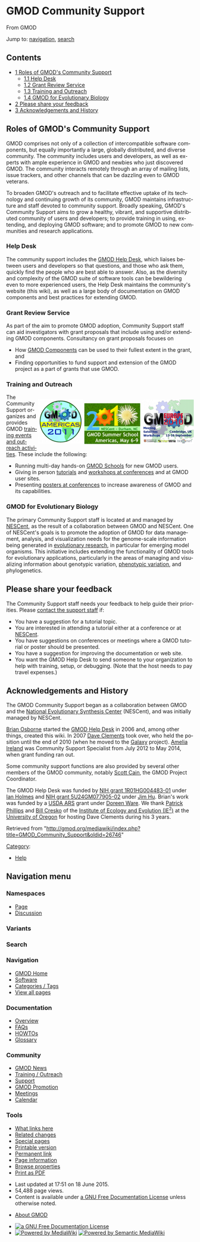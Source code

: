 <div id="mw-page-base" class="noprint">

</div>

<div id="mw-head-base" class="noprint">

</div>

<div id="content" class="mw-body" role="main">

<span id="top"></span>

<div id="mw-js-message" style="display:none;">

</div>



# <span dir="auto">GMOD Community Support</span>

<div id="bodyContent">

<div id="siteSub">

From GMOD

</div>

<div id="contentSub">

</div>

<div id="jump-to-nav" class="mw-jump">

Jump to: [navigation](#mw-navigation), [search](#p-search)

</div>

<div id="mw-content-text" class="mw-content-ltr" lang="en" dir="ltr">

<div id="toc" class="toc">

<div id="toctitle">

## Contents

</div>

- [<span class="tocnumber">1</span> <span class="toctext">Roles of
  GMOD's Community Support</span>](#Roles_of_GMOD.27s_Community_Support)
  - [<span class="tocnumber">1.1</span> <span class="toctext">Help
    Desk</span>](#Help_Desk)
  - [<span class="tocnumber">1.2</span> <span class="toctext">Grant
    Review Service</span>](#Grant_Review_Service)
  - [<span class="tocnumber">1.3</span> <span class="toctext">Training
    and Outreach</span>](#Training_and_Outreach)
  - [<span class="tocnumber">1.4</span> <span class="toctext">GMOD for
    Evolutionary Biology</span>](#GMOD_for_Evolutionary_Biology)
- [<span class="tocnumber">2</span> <span class="toctext">Please share
  your feedback</span>](#Please_share_your_feedback)
- [<span class="tocnumber">3</span>
  <span class="toctext">Acknowledgements and
  History</span>](#Acknowledgements_and_History)

</div>

## <span id="Roles_of_GMOD.27s_Community_Support" class="mw-headline">Roles of GMOD's Community Support</span>

GMOD comprises not only of a collection of intercompatible software
components, but equally importantly a large, globally distributed, and
diverse community. The community includes users and developers, as well
as experts with ample experience in GMOD and newbies who just discovered
GMOD. The community interacts remotely through an array of mailing
lists, issue trackers, and other channels that can be dazzling even to
GMOD veterans.

To broaden GMOD's outreach and to facilitate effective uptake of its
technology and continuing growth of its community, GMOD maintains
infrastructure and staff devoted to community support. Broadly speaking,
GMOD's Community Support aims to grow a healthy, vibrant, and supportive
distributed community of users and developers; to provide training in
using, extending, and deploying GMOD software; and to promote GMOD to
new communities and research applications.

### <span id="Help_Desk" class="mw-headline">Help Desk</span>

The community support includes the [GMOD Help
Desk](GMOD_Help_Desk "GMOD Help Desk"), which liaises between users and
developers so that questions, and those who ask them, quickly find the
people who are best able to answer. Also, as the diversity and
complexity of the GMOD suite of software tools can be bewildering even
to more experienced users, the Help Desk maintains the community's
website (this wiki), as well as a large body of documentation on GMOD
components and best practices for extending GMOD.

### <span id="Grant_Review_Service" class="mw-headline">Grant Review Service</span>

As part of the aim to promote GMOD adoption, Community Support staff can
aid investigators with grant proposals that include using and/or
extending GMOD components. Consultancy on grant proposals focuses on

- How [GMOD Components](GMOD_Components "GMOD Components") can be used
  to their fullest extent in the grant, and
- Finding opportunities to fund support and extension of the GMOD
  project as a part of grants that use GMOD.

### <span id="Training_and_Outreach" class="mw-headline">Training and Outreach</span>

<div style="float: right">

[<img
src="../mediawiki/images/thumb/1/1b/GMODAmericas2011Logo.jpg/120px-GMODAmericas2011Logo.jpg.png"
srcset="../mediawiki/images/thumb/1/1b/GMODAmericas2011Logo.jpg/180px-GMODAmericas2011Logo.jpg.png 1.5x, ../mediawiki/images/thumb/1/1b/GMODAmericas2011Logo.jpg/240px-GMODAmericas2011Logo.jpg.png 2x"
width="120" height="120" alt="2011 GMOD Spring Training" />](2011_GMOD_Spring_Training "2011 GMOD Spring Training") [<img
src="../mediawiki/images/thumb/0/0b/2010SummerSchoolAmericas170.png/150px-2010SummerSchoolAmericas170.png"
srcset="../mediawiki/images/0/0b/2010SummerSchoolAmericas170.png 1.5x, ../mediawiki/images/0/0b/2010SummerSchoolAmericas170.png 2x"
width="150" height="109" alt="2010 GMOD Summer School - Americas" />](http://gmod.org/wiki/2010_Summer_School_-_Americas "2010 GMOD Summer School - Americas") [<img
src="../mediawiki/images/thumb/d/d6/GMOD2010Europe300.png/140px-GMOD2010Europe300.png"
srcset="../mediawiki/images/thumb/d/d6/GMOD2010Europe300.png/210px-GMOD2010Europe300.png 1.5x, ../mediawiki/images/thumb/d/d6/GMOD2010Europe300.png/280px-GMOD2010Europe300.png 2x"
width="140" height="119" alt="GMOD Europe 2010" />](GMOD_Europe_2010 "GMOD Europe 2010")

</div>

The Community Support organizes and provides GMOD [training events and
outreach activities](Training_and_Outreach "Training and Outreach").
These include the following:

- Running multi-day hands-on [GMOD Schools](GMOD_Schools "GMOD Schools")
  for new GMOD users.
- Giving in person
  [tutorials](Training_and_Outreach#Other_Training_and_Tutorials "Training and Outreach")
  and [workshops at
  conferences](Training_and_Outreach#Conference_Workshops "Training and Outreach")
  and at GMOD user sites.
- Presenting [posters at
  conferences](Training_and_Outreach#Outreach:_Posters_and_Presentations "Training and Outreach")
  to increase awareness of GMOD and its capabilities.

### <span id="GMOD_for_Evolutionary_Biology" class="mw-headline">GMOD for Evolutionary Biology</span>

The primary Community Support staff is located at and managed by
<a href="http://www.nescent.org" class="external text"
rel="nofollow">NESCent</a>, as the result of a collaboration between
GMOD and NESCent. One of NESCent's goals is to promote the adoption of
GMOD for data management, analysis, and visualization needs for the
genome-scale information being generated in [evolutionary
research](Category:Evolution "Category:Evolution"), in particular for
emerging model organisms. This initiative includes extending the
functionality of GMOD tools for evolutionary applications, particularly
in the areas of managing and visualizing information about genotypic
variation, [phenotypic
variation](Category:Phenotypes "Category:Phenotypes"), and
phylogenetics.

## <span id="Please_share_your_feedback" class="mw-headline">Please share your feedback</span>

The Community Support staff needs your feedback to help guide their
priorities. Please <a href="mailto:help@gmod.org" class="external text"
rel="nofollow">contact the support staff</a> if:

- You have a suggestion for a tutorial topic.
- You are interested in attending a tutorial either at a conference or
  at <a href="http://www.nescent.org" class="external text"
  rel="nofollow">NESCent</a>.
- You have suggestions on conferences or meetings where a GMOD tutorial
  or poster should be presented.
- You have a suggestion for improving the documentation or web site.
- You want the GMOD Help Desk to send someone to your organization to
  help with training, setup, or debugging. (Note that the host needs to
  pay travel expenses.)

## <span id="Acknowledgements_and_History" class="mw-headline">Acknowledgements and History</span>

The GMOD Community Support began as a collaboration between GMOD and the
<a href="http://www.nescent.org" class="external text"
rel="nofollow">National Evolutionary Synthesis Center</a> (NESCent), and
was initially managed by NESCent.

<a href="http://www.bioperl.org/wiki/Brian" class="extiw"
title="bp:Brian">Brian Osborne</a> started the [GMOD Help
Desk](GMOD_Help_Desk "GMOD Help Desk") in 2006 and, among other things,
created this wiki. In 2007 [Dave
Clements](User:Clements "User:Clements") took over, who held the
position until the end of 2010 (when he moved to the
[Galaxy](Galaxy.1 "Galaxy") project). [Amelia
Ireland](User:Girlwithglasses "User:Girlwithglasses") was Community
Support Specialist from July 2012 to May 2014, when grant funding ran
out.

Some community support functions are also provided by several other
members of the GMOD community, notably [Scott
Cain](User:Scott "User:Scott"), the GMOD Project Coordinator.

The GMOD Help Desk was funded by <a
href="http://crisp.cit.nih.gov/crisp/CRISP_LIB.getdoc?textkey=7234938&amp;p_grant_num=1R01HG004483-01&amp;p_query=&amp;ticket=&amp;p_audit_session_id=&amp;p_keywords="
class="external text" rel="nofollow">NIH grant 1R01HG004483-01</a> under
<a href="http://biowiki.org/IanHolmes" class="external text"
rel="nofollow">Ian Holmes</a> and <a
href="http://crisp.cit.nih.gov/crisp/CRISP_LIB.getdoc?textkey=7237890&amp;p_grant_num=5U24GM077905-02&amp;p_query=&amp;ticket=55662137&amp;p_audit_session_id=288899622&amp;p_keywords="
class="external text" rel="nofollow">NIH grant 5U24GM077905-02</a> under
<a href="http://hulab.tamu.edu/" class="external text"
rel="nofollow">Jim Hu</a>. Brian's work was funded by a
<a href="http://www.ars.usda.gov/" class="external text"
rel="nofollow">USDA ARS</a> grant under
<a href="http://www.ars.usda.gov/pandp/docs.htm?docid=11095"
class="external text" rel="nofollow">Doreen Ware</a>. We thank
<a href="http://pages.uoregon.edu/pphil/" class="external text"
rel="nofollow">Patrick Phillips</a> and
<a href="http://creskolab.uoregon.edu/" class="external text"
rel="nofollow">Bill Cresko</a> of the
<a href="http://ie2.uoregon.edu/" class="external text"
rel="nofollow">Institute of Ecology and Evolution (IE<sup>2</sup>)</a>
at the <a href="http://uoregon.edu" class="external text"
rel="nofollow">University of Oregon</a> for hosting Dave Clements during
his 3 years.

</div>

<div class="printfooter">

Retrieved from
"<http://gmod.org/mediawiki/index.php?title=GMOD_Community_Support&oldid=26746>"

</div>

<div id="catlinks" class="catlinks">

<div id="mw-normal-catlinks" class="mw-normal-catlinks">

[Category](Special:Categories "Special:Categories"):

- [Help](Category:Help "Category:Help")

</div>

</div>

<div class="visualClear">

</div>

</div>

</div>

<div id="mw-navigation">

## Navigation menu

<div id="mw-head">



<div id="left-navigation">

<div id="p-namespaces" class="vectorTabs" role="navigation"
aria-labelledby="p-namespaces-label">

### Namespaces

- <span id="ca-nstab-main"><a href="GMOD_Community_Support" accesskey="c"
  title="View the content page [c]">Page</a></span>
- <span id="ca-talk"><a
  href="http://gmod.org/mediawiki/index.php?title=Talk:GMOD_Community_Support&amp;action=edit&amp;redlink=1"
  accesskey="t"
  title="Discussion about the content page [t]">Discussion</a></span>

</div>

<div id="p-variants" class="vectorMenu emptyPortlet" role="navigation"
aria-labelledby="p-variants-label">

### 

### Variants[](#)

<div class="menu">

</div>

</div>

</div>

<div id="right-navigation">





</div>

<div id="p-search" role="search">

### Search

<div id="simpleSearch">

</div>

</div>

</div>

</div>

<div id="mw-panel">

<div id="p-logo" role="banner">

<a href="Main_Page"
style="background-image: url(../images/GMOD-cogs.png);"
title="Visit the main page"></a>

</div>

<div id="p-Navigation" class="portal" role="navigation"
aria-labelledby="p-Navigation-label">

### Navigation

<div class="body">

- <span id="n-GMOD-Home">[GMOD Home](Main_Page)</span>
- <span id="n-Software">[Software](GMOD_Components)</span>
- <span id="n-Categories-.2F-Tags">[Categories /
  Tags](Categories)</span>
- <span id="n-View-all-pages">[View all pages](Special:AllPages)</span>

</div>

</div>

<div id="p-Documentation" class="portal" role="navigation"
aria-labelledby="p-Documentation-label">

### Documentation

<div class="body">

- <span id="n-Overview">[Overview](Overview)</span>
- <span id="n-FAQs">[FAQs](Category:FAQ)</span>
- <span id="n-HOWTOs">[HOWTOs](Category:HOWTO)</span>
- <span id="n-Glossary">[Glossary](Glossary)</span>

</div>

</div>

<div id="p-Community" class="portal" role="navigation"
aria-labelledby="p-Community-label">

### Community

<div class="body">

- <span id="n-GMOD-News">[GMOD News](GMOD_News)</span>
- <span id="n-Training-.2F-Outreach">[Training /
  Outreach](Training_and_Outreach)</span>
- <span id="n-Support">[Support](Support)</span>
- <span id="n-GMOD-Promotion">[GMOD Promotion](GMOD_Promotion)</span>
- <span id="n-Meetings">[Meetings](Meetings)</span>
- <span id="n-Calendar">[Calendar](Calendar)</span>

</div>

</div>

<div id="p-tb" class="portal" role="navigation"
aria-labelledby="p-tb-label">

### Tools

<div class="body">

- <span id="t-whatlinkshere"><a href="Special:WhatLinksHere/GMOD_Community_Support" accesskey="j"
  title="A list of all wiki pages that link here [j]">What links here</a></span>
- <span id="t-recentchangeslinked"><a href="Special:RecentChangesLinked/GMOD_Community_Support"
  accesskey="k"
  title="Recent changes in pages linked from this page [k]">Related
  changes</a></span>
- <span id="t-specialpages"><a href="Special:SpecialPages" accesskey="q"
  title="A list of all special pages [q]">Special pages</a></span>
- <span id="t-print"><a
  href="http://gmod.org/mediawiki/index.php?title=GMOD_Community_Support&amp;printable=yes"
  rel="alternate" accesskey="p"
  title="Printable version of this page [p]">Printable version</a></span>
- <span id="t-permalink">[Permanent
  link](http://gmod.org/mediawiki/index.php?title=GMOD_Community_Support&oldid=26746 "Permanent link to this revision of the page")</span>
- <span id="t-info">[Page
  information](http://gmod.org/mediawiki/index.php?title=GMOD_Community_Support&action=info)</span>
- <span id="t-smwbrowselink"><a href="Special:Browse/GMOD_Community_Support" rel="smw-browse">Browse
  properties</a></span>
- <span id="t-pdf">[Print as
  PDF](http://gmod.org/mediawiki/index.php?title=Special:PdfPrint&page=GMOD_Community_Support)</span>

</div>

</div>

</div>

</div>

<div id="footer" role="contentinfo">

- <span id="footer-info-lastmod">Last updated at 17:51 on 18 June
  2015.</span>
- <span id="footer-info-viewcount">54,488 page views.</span>
- <span id="footer-info-copyright">Content is available under
  <a href="http://www.gnu.org/licenses/fdl-1.3.html" class="external"
  rel="nofollow">a GNU Free Documentation License</a> unless otherwise
  noted.</span>

<!-- -->

- <span id="footer-places-about">[About
  GMOD](GMOD:About "GMOD:About")</span>

<!-- -->

- <span id="footer-copyrightico">[<img src="http://www.gnu.org/graphics/gfdl-logo-small.png" width="88"
  height="31" alt="a GNU Free Documentation License" />](http://www.gnu.org/licenses/fdl-1.3.html)</span>
- <span id="footer-poweredbyico">[<img
  src="../mediawiki/skins/common/images/poweredby_mediawiki_88x31.png"
  width="88" height="31" alt="Powered by MediaWiki" />](http://www.mediawiki.org/)
  [<img
  src="../mediawiki/extensions/SemanticMediaWiki/resources/images/smw_button.png"
  width="88" height="31" alt="Powered by Semantic MediaWiki" />](https://www.semantic-mediawiki.org/wiki/Semantic_MediaWiki)</span>

<div style="clear:both">

</div>

</div>
